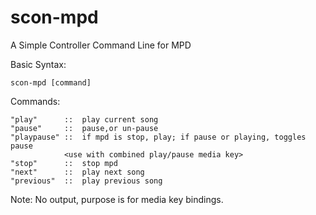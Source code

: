 # scon-mpd

A Simple Controller Command Line for MPD

Basic Syntax:

	scon-mpd [command]

Commands:

	"play"		::	play current song
	"pause" 	::	pause,or un-pause
	"playpause"	::	if mpd is stop, play; if pause or playing, toggles pause
				<use with combined play/pause media key>
	"stop"		::	stop mpd
	"next" 		::	play next song
	"previous" 	::	play previous song

Note: No output, purpose is for media key bindings.
